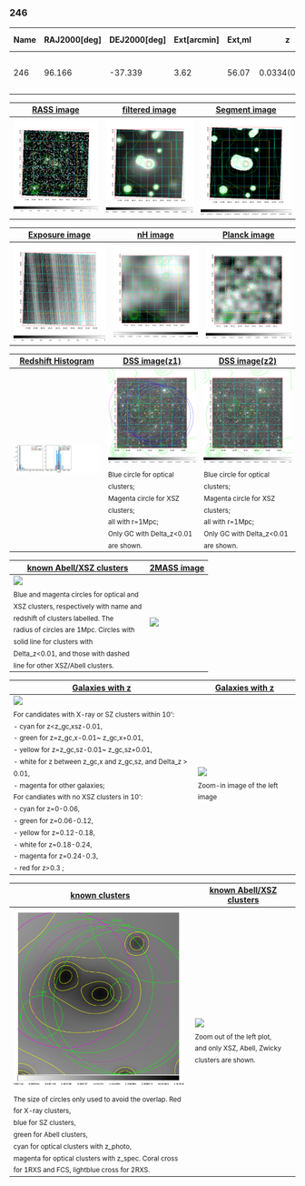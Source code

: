 <div STYLE="page-break-after: always;"></div>

### 246

|Name|RAJ2000[deg]|DEJ2000[deg] |Ext[arcmin]| Ext,ml | z | z_src| C|GC(XSZ,Delta_z<0.01)| GC(OPT,Delta_z<0.01)|GC| R_sig[arcmin] | R500[arcmin] | R500[Mpc]| CRsig[c/s] | CR500[c/s] |L500[1E44 erg/s]|F500[1E-12 erg/s/cm^2]| M500[1E14 Msun]|Tx[keV]|Cnt_sig|Beta|Rc[arcmin]|Comment|Alias|
|---|---|---|---|---|---|------|---|--------|---------|----------|---|---|---|---|---|---|---|---|---|---|---|---|---|---|
|246| 96.166| -37.339| 3.62| 56.07| 0.0334(0.005)| z1, z_xsz| B| MCXC| A, N| A, MCXC, N, W, XB| 28.650| 15.389| 0.615| 0.276(0.053)| 0.256(0.050)| 0.104(0.014)| 4.021(0.561)| 0.68(0.05)| 1.71(0.08)| 324.5| 0.528(-0.020+0.033)| 3.474(-0.428+0.631)| -| k447|

|[RASS image](../image/246/246_img.pdf)|[filtered image](../image/246/246_fil.pdf)|[Segment image](../image/246/246_seg.pdf)|
|-------------------|--------------------|-------------------|
| <img src="../image/246/246_img.png" width="300">  | <img src="../image/246/246_fil.png" width="300">   | <img src="../image/246/246_seg.png" width="300">  |

|[Exposure image](../image/246/246_mex.pdf)| [nH image](../image/246/246_nh.pdf)| [Planck image](../image/246/246_p.pdf)|
|-------------------|--------------------|-------------------|
|<img src="../image/246/246_mex.png" width="300">   | <img src="../image/246/246_nh.png" width="300">    | <img src="../image/246/246_p.png" width="300"> |

|[Redshift Histogram](../image/246/246_zg.pdf) | [DSS image(z1)](../image/246/246_dss_z1.pdf)      |  [DSS image(z2)](../image/246/246_dss_z2.pdf)    |
|-------------------|--------------------|-------------------|
|<img src="../image/246/246_zg.png" width="300"> |<img src="../image/246/246_dss_z1.png" width="300"> <sub><br>Blue circle for optical clusters; <br>Magenta circle for XSZ clusters; <br>all with r=1Mpc; <br>Only GC with Delta_z<0.01 are shown. </sub>| <img src="../image/246/246_dss_z2.png" width="300"><sub><br>Blue circle for optical clusters; <br>Magenta circle for XSZ clusters; <br>all with r=1Mpc; <br>Only GC with Delta_z<0.01 are shown. </sub> |

|[known Abell/XSZ clusters](../image/246/246_m.pdf) | [2MASS image](../image/246/246_2mass.pdf)      |
|-------------------|-------------------|
|<img src=../image/246/246_m.png width="300"> <br><sub>Blue and magenta circles for optical and <br>XSZ clusters, respectively with name and <br>redshift of clusters labelled. The <br>radius of circles are 1Mpc. Circles with <br>solid line for clusters with <br>Delta_z<0.01, and those with dashed <br>line for other XSZ/Abell clusters.        </sub>|<img src="../image/246/246_2mass.png" width="300">  |

|[Galaxies with z](../image/246/246_opt_ned.pdf) |[Galaxies with z](../image/246/246_opt_ned_zoom.pdf) |
|-------------------|-------------------|
| <img src=../image/246/246_opt_ned.png width="300"> <br><sub> For candidates with X-ray or SZ clusters within 10': <br> - cyan for z<z_gc,xsz-0.01, <br> - green for z=z_gc,x-0.01~ z_gc,x+0.01, <br> - yellow for z=z_gc,sz-0.01~ z_gc,sz+0.01, <br> - white for z between z_gc,x and z_gc,sz, and Delta_z > 0.01, <br> - magenta for other galaxies; <br>For candiates with no XSZ clusters in 10': <br> - cyan for z=0-0.06, <br> - green for z=0.06-0.12, <br> - yellow for z=0.12-0.18, <br> - white for z=0.18-0.24, <br> - magenta for z=0.24-0.3, <br> - red for z>0.3 ;  </sub>|<img src=../image/246/246_opt_ned_zoom.png width="300">  <br><sub> Zoom-in image of the left image</sub>|

|[known clusters](../image/246/246_gc.pdf) |[known Abell/XSZ clusters](../image/246/246_gc_large.pdf) |
|-------------------|-------------------|
| <img src=../image/246/246_gc.png width="300"> <br><sub> The size of circles only used to avoid the overlap. Red for X-ray clusters, <br> blue for SZ clusters, <br> green for Abell clusters, <br> cyan for optical clusters with z_photo, <br> magenta for optical clusters with z_spec. Coral cross for 1RXS and FCS, lightblue cross for 2RXS. </sub>|<img src=../image/246/246_gc_large.png width="300"> <br><sub> Zoom out of the left plot, <br> and only XSZ, Abell, Zwicky clusters are shown. </sub> |



